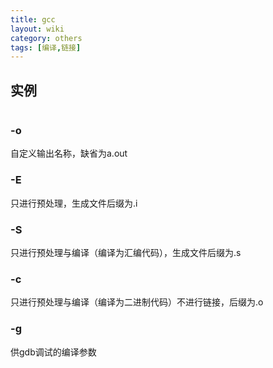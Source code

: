 ```yaml
---
title: gcc
layout: wiki
category: others
tags: [编译,链接]
---
```


## 实例

~~~

~~~

### -o

自定义输出名称，缺省为a.out

### -E

只进行预处理，生成文件后缀为.i

### -S

只进行预处理与编译（编译为汇编代码），生成文件后缀为.s

### -c

只进行预处理与编译（编译为二进制代码）不进行链接，后缀为.o

### -g

供gdb调试的编译参数
